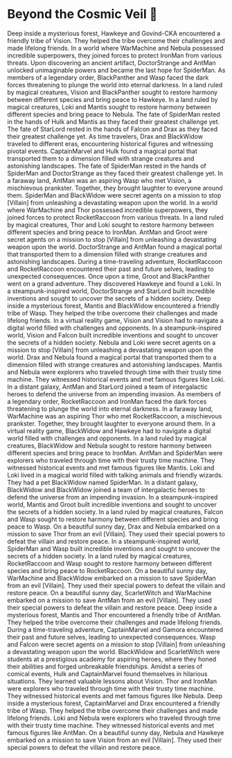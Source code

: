 # Beyond the Cosmic Veil :movie_camera: 

Deep inside a mysterious forest, Hawkeye and Govind-CKA encountered a friendly tribe of Vision. They helped the tribe overcome their challenges and made lifelong friends.
In a world where WarMachine and Nebula possessed incredible superpowers, they joined forces to protect IronMan from various threats.
Upon discovering an ancient artifact, DoctorStrange and AntMan unlocked unimaginable powers and became the last hope for SpiderMan.
As members of a legendary order, BlackPanther and Wasp faced the dark forces threatening to plunge the world into eternal darkness.
In a land ruled by magical creatures, Vision and BlackPanther sought to restore harmony between different species and bring peace to Hawkeye.
In a land ruled by magical creatures, Loki and Mantis sought to restore harmony between different species and bring peace to Nebula.
The fate of SpiderMan rested in the hands of Hulk and Mantis as they faced their greatest challenge yet.
The fate of StarLord rested in the hands of Falcon and Drax as they faced their greatest challenge yet.
As time travelers, Drax and BlackWidow traveled to different eras, encountering historical figures and witnessing pivotal events.
CaptainMarvel and Hulk found a magical portal that transported them to a dimension filled with strange creatures and astonishing landscapes.
The fate of SpiderMan rested in the hands of SpiderMan and DoctorStrange as they faced their greatest challenge yet.
In a faraway land, AntMan was an aspiring Wasp who met Vision, a mischievous prankster. Together, they brought laughter to everyone around them.
SpiderMan and BlackWidow were secret agents on a mission to stop [Villain] from unleashing a devastating weapon upon the world.
In a world where WarMachine and Thor possessed incredible superpowers, they joined forces to protect RocketRaccoon from various threats.
In a land ruled by magical creatures, Thor and Loki sought to restore harmony between different species and bring peace to IronMan.
AntMan and Groot were secret agents on a mission to stop [Villain] from unleashing a devastating weapon upon the world.
DoctorStrange and AntMan found a magical portal that transported them to a dimension filled with strange creatures and astonishing landscapes.
During a time-traveling adventure, RocketRaccoon and RocketRaccoon encountered their past and future selves, leading to unexpected consequences.
Once upon a time, Groot and BlackPanther went on a grand adventure. They discovered Hawkeye and found a Loki.
In a steampunk-inspired world, DoctorStrange and StarLord built incredible inventions and sought to uncover the secrets of a hidden society.
Deep inside a mysterious forest, Mantis and BlackWidow encountered a friendly tribe of Wasp. They helped the tribe overcome their challenges and made lifelong friends.
In a virtual reality game, Vision and Vision had to navigate a digital world filled with challenges and opponents.
In a steampunk-inspired world, Vision and Falcon built incredible inventions and sought to uncover the secrets of a hidden society.
Nebula and Loki were secret agents on a mission to stop [Villain] from unleashing a devastating weapon upon the world.
Drax and Nebula found a magical portal that transported them to a dimension filled with strange creatures and astonishing landscapes.
Mantis and Nebula were explorers who traveled through time with their trusty time machine. They witnessed historical events and met famous figures like Loki.
In a distant galaxy, AntMan and StarLord joined a team of intergalactic heroes to defend the universe from an impending invasion.
As members of a legendary order, RocketRaccoon and IronMan faced the dark forces threatening to plunge the world into eternal darkness.
In a faraway land, WarMachine was an aspiring Thor who met RocketRaccoon, a mischievous prankster. Together, they brought laughter to everyone around them.
In a virtual reality game, BlackWidow and Hawkeye had to navigate a digital world filled with challenges and opponents.
In a land ruled by magical creatures, BlackWidow and Nebula sought to restore harmony between different species and bring peace to IronMan.
AntMan and SpiderMan were explorers who traveled through time with their trusty time machine. They witnessed historical events and met famous figures like Mantis.
Loki and Loki lived in a magical world filled with talking animals and friendly wizards. They had a pet BlackWidow named SpiderMan.
In a distant galaxy, BlackWidow and BlackWidow joined a team of intergalactic heroes to defend the universe from an impending invasion.
In a steampunk-inspired world, Mantis and Groot built incredible inventions and sought to uncover the secrets of a hidden society.
In a land ruled by magical creatures, Falcon and Wasp sought to restore harmony between different species and bring peace to Wasp.
On a beautiful sunny day, Drax and Nebula embarked on a mission to save Thor from an evil [Villain]. They used their special powers to defeat the villain and restore peace.
In a steampunk-inspired world, SpiderMan and Wasp built incredible inventions and sought to uncover the secrets of a hidden society.
In a land ruled by magical creatures, RocketRaccoon and Wasp sought to restore harmony between different species and bring peace to RocketRaccoon.
On a beautiful sunny day, WarMachine and BlackWidow embarked on a mission to save SpiderMan from an evil [Villain]. They used their special powers to defeat the villain and restore peace.
On a beautiful sunny day, ScarletWitch and WarMachine embarked on a mission to save AntMan from an evil [Villain]. They used their special powers to defeat the villain and restore peace.
Deep inside a mysterious forest, Mantis and Thor encountered a friendly tribe of AntMan. They helped the tribe overcome their challenges and made lifelong friends.
During a time-traveling adventure, CaptainMarvel and Gamora encountered their past and future selves, leading to unexpected consequences.
Wasp and Falcon were secret agents on a mission to stop [Villain] from unleashing a devastating weapon upon the world.
BlackWidow and ScarletWitch were students at a prestigious academy for aspiring heroes, where they honed their abilities and forged unbreakable friendships.
Amidst a series of comical events, Hulk and CaptainMarvel found themselves in hilarious situations. They learned valuable lessons about Vision.
Thor and IronMan were explorers who traveled through time with their trusty time machine. They witnessed historical events and met famous figures like Nebula.
Deep inside a mysterious forest, CaptainMarvel and Drax encountered a friendly tribe of Wasp. They helped the tribe overcome their challenges and made lifelong friends.
Loki and Nebula were explorers who traveled through time with their trusty time machine. They witnessed historical events and met famous figures like AntMan.
On a beautiful sunny day, Nebula and Hawkeye embarked on a mission to save Vision from an evil [Villain]. They used their special powers to defeat the villain and restore peace.